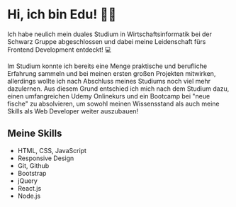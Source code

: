 # Hi, ich bin Edu! 👋🏻

Ich habe neulich mein duales Studium in Wirtschaftsinformatik bei der Schwarz Gruppe abgeschlossen und dabei meine Leidenschaft fürs Frontend Development entdeckt! 💻

Im Studium konnte ich bereits eine Menge praktische und berufliche Erfahrung sammeln und bei meinen ersten großen Projekten mitwirken, allerdings wollte ich nach Abschluss meines Studiums noch viel mehr dazulernen.
Aus diesem Grund entschied ich mich nach dem Studium dazu, einen umfangreichen Udemy Onlinekurs und ein Bootcamp bei "neue fische" zu absolvieren, um sowohl meinen Wissensstand als auch meine Skills als Web Developer weiter auszubauen!



## Meine Skills

- HTML, CSS, JavaScript
- Responsive Design
- Git, Github
- Bootstrap
- jQuery
- React.js
- Node.js

